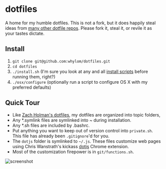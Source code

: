 # dotfiles

A home for my humble dotfiles. This is not a fork, but it does happily steal ideas from [many other dotfile repos](http://dotfiles.github.com/). Please fork it, steal it, or revile it as your tastes dictate.

## Install

1. `git clone git@github.com:whylom/dotfiles.git`
2. `cd dotfiles`
3. `./install.sh` (I'm sure you look at any and all [install scripts](install.sh) before running them, right?)
4. `./osx/configure` (optionally run a script to configure OS X with my preferred defaults)

## Quick Tour

* Like [Zach Holman's dotfiles](https://github.com/holman/dotfiles), my dotfiles are organized into topic folders,
* Any *.symlink files are symlinked into ~ during installation.
* Any *.sh files are included by .bashrc.
* Put anything you want to keep out of version control into `private.sh`. This file has already been `.gitignore`'d for you.
* The `dotjs` folder is symlinked to `~/.js`. These files customize web pages using Chris Wanstrath's kickass [dotjs](https://github.com/defunkt/dotjs) Chrome extension.
* Most of the customization firepower is in `git/functions.sh`.

![screenshot](http://cl.ly/image/2C00460v413M/dotfiles-screenshot.png)

